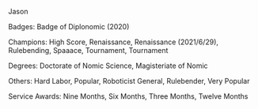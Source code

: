 Jason

Badges: Badge of Diplonomic (2020)

Champions: High Score, Renaissance, Renaissance (2021/6/29), Rulebending, Spaaace, Tournament, Tournament

Degrees: Doctorate of Nomic Science, Magisteriate of Nomic

Others: Hard Labor, Popular, Roboticist General, Rulebender, Very Popular

Service Awards: Nine Months, Six Months, Three Months, Twelve Months


